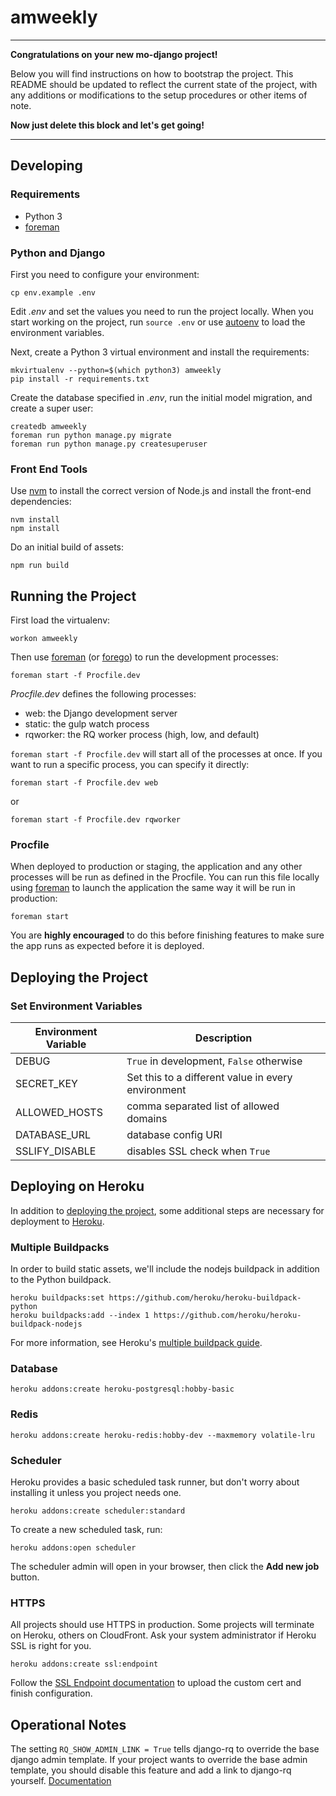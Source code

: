 # amweekly



---

**Congratulations on your new mo-django project!**

Below you will find instructions on how to bootstrap the project.
This README should be updated to reflect the current state of the project,
with any additions or modifications to the setup procedures or other items
of note.

**Now just delete this block and let's get going!**

---

## Developing

### Requirements

* Python 3
* [foreman](http://ddollar.github.io/foreman/)

### Python and Django

First you need to configure your environment:

```
cp env.example .env
```

Edit *.env* and set the values you need to run the project locally. When you
start working on the project, run `source .env` or use
[autoenv](https://github.com/kennethreitz/autoenv) to load the
environment variables.

Next, create a Python 3 virtual environment and install the requirements:

```
mkvirtualenv --python=$(which python3) amweekly
pip install -r requirements.txt
```

Create the database specified in *.env*, run the initial model migration,
and create a super user:

```
createdb amweekly
foreman run python manage.py migrate
foreman run python manage.py createsuperuser
```

### Front End Tools

Use [nvm](https://github.com/creationix/nvm) to install the correct version
of Node.js and install the front-end dependencies:

```
nvm install
npm install
```

Do an initial build of assets:

```
npm run build
```


## Running the Project

First load the virtualenv:

```
workon amweekly
```

Then use [foreman](http://ddollar.github.io/foreman/) (or [forego](https://github.com/ddollar/forego)) to run the development processes:

```
foreman start -f Procfile.dev
```

*Procfile.dev* defines the following processes:

* web: the Django development server
* static: the gulp watch process
* rqworker: the RQ worker process (high, low, and default)

`foreman start -f Procfile.dev` will start all of the processes at once. If you
want to run a specific process, you can specify it directly:

```
foreman start -f Procfile.dev web
```

or

```
foreman start -f Procfile.dev rqworker
```

### Procfile

When deployed to production or staging, the application and any other processes will be run as defined in the Procfile. You can run this file locally using [foreman](http://ddollar.github.io/foreman/) to launch the application the same way it will be run in production:

```
foreman start
```

You are **highly encouraged** to do this before finishing features to make sure the app runs as expected before it is deployed.


## Deploying the Project

### Set Environment Variables

| Environment Variable | Description |
|----------------------|-------------|
| DEBUG | `True` in development, `False` otherwise |
| SECRET_KEY | Set this to a different value in every environment |
| ALLOWED_HOSTS | comma separated list of allowed domains |
| DATABASE_URL | database config URI |
| SSLIFY_DISABLE | disables SSL check when `True` |


## Deploying on Heroku

In addition to [deploying the project](#deploying-the-project), some additional steps are necessary for deployment to [Heroku](https://heroku.com).

### Multiple Buildpacks

In order to build static assets, we'll include the nodejs buildpack in addition
to the Python buildpack.

```
heroku buildpacks:set https://github.com/heroku/heroku-buildpack-python
heroku buildpacks:add --index 1 https://github.com/heroku/heroku-buildpack-nodejs
```

For more information, see Heroku's [multiple buildpack guide](
https://devcenter.heroku.com/articles/using-multiple-buildpacks-for-an-app).

### Database

```
heroku addons:create heroku-postgresql:hobby-basic
```


### Redis

```
heroku addons:create heroku-redis:hobby-dev --maxmemory volatile-lru
```


### Scheduler

Heroku provides a basic scheduled task runner, but don't worry about installing
it unless you project needs one.

```
heroku addons:create scheduler:standard
```

To create a new scheduled task, run:

```
heroku addons:open scheduler
```

The scheduler admin will open in your browser, then click the
**Add new job** button.

### HTTPS

All projects should use HTTPS in production. Some projects will terminate on
Heroku, others on CloudFront. Ask your system administrator if
Heroku SSL is right for you.

```
heroku addons:create ssl:endpoint
```

Follow the
[SSL Endpoint documentation](https://devcenter.heroku.com/articles/ssl-endpoint)
to upload the custom cert and finish configuration.

## Operational Notes

The setting `RQ_SHOW_ADMIN_LINK = True` tells django-rq to override the base django admin template. If your project wants to override the base admin template, you should disable this feature and add a link to django-rq yourself. [Documentation](https://github.com/ui/django-rq#queue-statistics)
